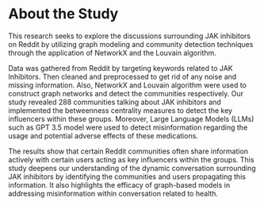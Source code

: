 # About the Study

This research seeks to explore the discussions surrounding JAK inhibitors on Reddit by utilizing graph modeling and community detection techniques through the application of NetworkX and the  Louvain algorithm.

Data was gathered from Reddit by targeting keywords related to JAK Inhibitors. Then cleaned and preprocessed to get rid of any noise and missing information. Also, NetworkX and Louvain algorithm were used to construct graph networks and detect the communities respectively. Our study revealed 288 communities talking about JAK inhibitors and implemented the betweenness centrality measures to detect the key influencers within these groups. Moreover, Large Language Models (LLMs) such as GPT 3.5 model were used to detect misinformation regarding the usage and potential adverse effects of these medications.

The results show that certain Reddit communities often share information actively with certain users acting as key influencers within the groups.
This study deepens our understanding of the dynamic conversation surrounding JAK inhibitors by identifying the communities and users propagating this information. It also highlights the efficacy of graph-based models in addressing misinformation within conversation related to health.
